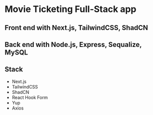 # Movie Ticketing Full-Stack app

## Front end with Next.js, TailwindCSS, ShadCN

## Back end with Node.js, Express, Sequalize, MySQL

## Stack

- Next.js
- TailwindCSS
- ShadCN
- React Hook Form
- Yup
- Axios
